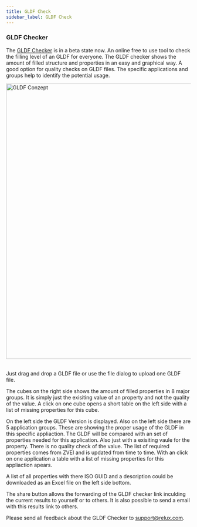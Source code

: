 ```yaml
---
title: GLDF Check
sidebar_label: GLDF Check
---
```

<!-- markdownlint-disable MD033 (no html im markdown) -->

### GLDF Checker

The [GLDF Checker](https://gldf-checker.relux.com/) is in a beta state now. An online free to use tool to check the filling level of an GLDF for everyone. The GLDF checker shows the amount of filled structure and properties in an easy and graphical way. A good option for quality checks on GLDF files. The specific applications and groups help to identify the potential usage.

<img src="static/img/docs/overview/GLDF_Checker.png" alt="GLDF Conzept" width="750" /><br/><br/>

Just drag and drop a GLDF file or use the file dialog to upload one GLDF file.

The cubes on the right side shows the amount of filled properties in 8 major groups. It is simply just the exisiting value of an property and not the quality of the value. A click on one cube opens a short table on the left side with a list of missing properties for this cube.

On the left side the GLDF Version is displayed. Also on the left side there are 5 application groups. These are showing the proper usage of the GLDF in this specific appliaction. The GLDF will be compared with an set of properties needed for this application. Also just with a exisiting vaule for the property. There is no quality check of the value. The list of required properties comes from ZVEI and is updated from time to time. With an click on one application a table with a list of missing properties for this appliaction apears.

A list of all properties with there ISO GUID and a description could be downloaded as an Excel file on the left side bottom.

The share button allows the forwarding of the GLDF checker link inculding the current results to yourself or to others. It is also possible to send a email with this results link to others.

Please send all feedback about the GLDF Checker to <support@relux.com>.
